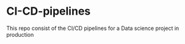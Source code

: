 # CI-CD-pipelines
This repo consist of the CI/CD pipelines for a Data science project in production

